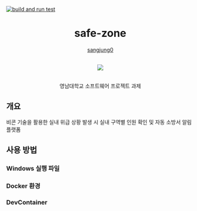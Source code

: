 [![build and run test](https://github.com/sangjung0/safe-zone/actions/workflows/build_and_run_test.yml/badge.svg?branch=main)](https://github.com/sangjung0/safe-zone/actions/workflows/build_and_run_test.yml)

<div align="center">
  <h1> safe-zone </h1>

[sangjung0](https://github.com/sangjung0)

  <br>

  <a href="https://github.com/sangjung0/safe-zone/graphs/contributors">
    <img src="https://contrib.rocks/image?repo=sangjung0/safe-zone" />
  </a>

  <br>
  <br>

영남대학교 소프트웨어 프로젝트 과제

</div>

## 개요

비콘 기술을 활용한 실내 위급 상황 발생 시 실내 구역별 인원 확인 및 자동 소방서 알림 플랫폼

## 사용 방법



### Windows 실행 파일



### Docker 환경



### DevContainer

